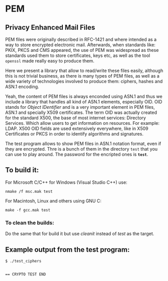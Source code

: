 # PEM  
## Privacy Enhanced Mail Files

PEM files were originally described in RFC-1421 and where intended as a way to store encrypted electronic mail. Afterwards, when standards like: PKIX, PKCS and CMS appeared, the use of PEM was widespread as these standards used them to store certificates, keys etc, as well as the  tool ```openssl``` made really easy to produce them.

Here we present a library that allow to read/write these files easily, although this is not trivial business, as there is many types of PEM files, as well as a wide variety of technologies involved to produce them: ciphers, hashes and ASN.1 encoding.

Yeah, the content of PEM files is always enconded using ASN.1 and thus we include a library that handles all kind of ASN.1 elements, especially OID. OID stands for *Object IDentifier* and is a very important element in PEM files, ASN.1 and specially X509 certificates. The term OID was actually created for the standard X500, the base of most internet services: Directory Services. Which allow users to get information on resources. For example: LDAP. X500 OID fields are used extensively everywhere, like in X509 Certificates or PKCS in order to identify algorithms and signatures.

The test program allows to show PEM files in ASN.1 notation format, even if they are encrypted. Thre is a bunch of them in the directory ```test``` that you can use to play around. The password for the encripted ones is **```test```**.

## To build it:

For Microsoft C/C++ for Windows (Visual Studio C++) use:  

```
nmake /f msc.mak test
```

For Macintosh, Linux and others using GNU C:

```
make -f gcc.mak test
```
### To clean the builds:

Do the same that for build it but use *cleanit* instead of *test* as the target.

## Example output from the test program:

```
$ ./test_ciphers


== CRYPTO TEST END
                     
```




